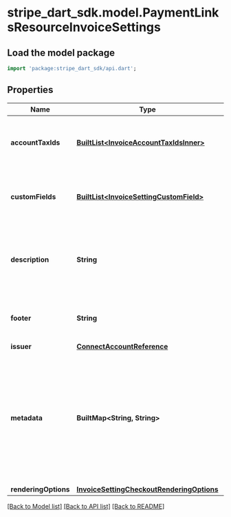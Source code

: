 # stripe_dart_sdk.model.PaymentLinksResourceInvoiceSettings

## Load the model package
```dart
import 'package:stripe_dart_sdk/api.dart';
```

## Properties
Name | Type | Description | Notes
------------ | ------------- | ------------- | -------------
**accountTaxIds** | [**BuiltList&lt;InvoiceAccountTaxIdsInner&gt;**](InvoiceAccountTaxIdsInner.md) | The account tax IDs associated with the invoice. | [optional] 
**customFields** | [**BuiltList&lt;InvoiceSettingCustomField&gt;**](InvoiceSettingCustomField.md) | A list of up to 4 custom fields to be displayed on the invoice. | [optional] 
**description** | **String** | An arbitrary string attached to the object. Often useful for displaying to users. | [optional] 
**footer** | **String** | Footer to be displayed on the invoice. | [optional] 
**issuer** | [**ConnectAccountReference**](ConnectAccountReference.md) |  | [optional] 
**metadata** | **BuiltMap&lt;String, String&gt;** | Set of [key-value pairs](https://stripe.com/docs/api/metadata) that you can attach to an object. This can be useful for storing additional information about the object in a structured format. | [optional] 
**renderingOptions** | [**InvoiceSettingCheckoutRenderingOptions**](InvoiceSettingCheckoutRenderingOptions.md) |  | [optional] 

[[Back to Model list]](../README.md#documentation-for-models) [[Back to API list]](../README.md#documentation-for-api-endpoints) [[Back to README]](../README.md)


